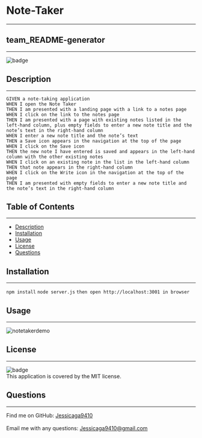 # Note-Taker
------
  ## team_README-generator
  ------
![badge](https://img.shields.io/badge/license-MIT-ff69b4)
## Description
------
```
GIVEN a note-taking application
WHEN I open the Note Taker
THEN I am presented with a landing page with a link to a notes page
WHEN I click on the link to the notes page
THEN I am presented with a page with existing notes listed in the left-hand column, plus empty fields to enter a new note title and the note’s text in the right-hand column
WHEN I enter a new note title and the note’s text
THEN a Save icon appears in the navigation at the top of the page
WHEN I click on the Save icon
THEN the new note I have entered is saved and appears in the left-hand column with the other existing notes
WHEN I click on an existing note in the list in the left-hand column
THEN that note appears in the right-hand column
WHEN I click on the Write icon in the navigation at the top of the page
THEN I am presented with empty fields to enter a new note title and the note’s text in the right-hand column
```

 ## Table of Contents
------
- [Description](#description)
- [Installation](#installation)
- [Usage](#usage)
- [License](#license)
- [Questions](#questions)

## Installation
------
`npm install` `node server.js` `then open http://localhost:3001 in browser`
## Usage
------
![notetakerdemo](https://user-images.githubusercontent.com/87554644/139184005-58914226-62a9-434f-ab53-81c995e423f5.png)
## License
------
![badge](https://img.shields.io/badge/license-MIT-ff69b4)
<br />
This application is covered by the MIT license. 

## Questions
------
Find me on GitHub: [Jessicaga9410](https://github.com/Jessicaga9410)<br />
<br />
Email me with any questions: Jessicaga9410@gmail.com<br /><br />



